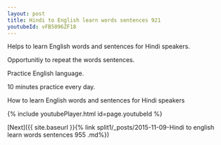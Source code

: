 ```yaml
---
layout: post
title: Hindi to English learn words sentences 921 
youtubeId: vFB5096ZF18
---
```

 
 
Helps to learn English words and sentences for Hindi speakers.

Opportunitiy to repeat the words sentences. 

Practice English language. 
 
10 minutes practice every day. 
 
How to learn English words and sentences for Hindi speakers 
 
{% include youtubePlayer.html id=page.youtubeId %}
 
 
[Next]({{ site.baseurl }}{% link  split1/_posts/2015-11-09-Hindi to english learn words sentences 955 .md%})
 
